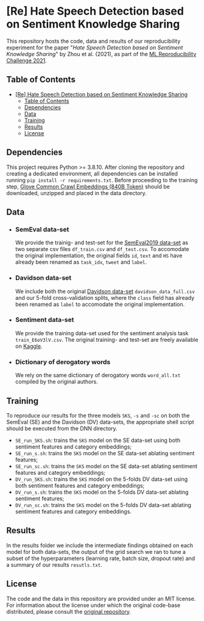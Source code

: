 # [Re] Hate Speech Detection based on Sentiment Knowledge Sharing

This repository hosts the code, data and results of our reproducibility experiment for the paper "_Hate Speech Detection based on Sentiment Knowledge Sharing_" by Zhou et al. (2021), as part of the [ML Reproducibility Challenge 2021](https://paperswithcode.com/rc2021).

## Table of Contents

- [[Re] Hate Speech Detection based on Sentiment Knowledge Sharing](#re-hate-speech-detection-based-on-sentiment-knowledge-sharing)
  - [Table of Contents](#table-of-contents)
  - [Dependencies](#dependencies)
  - [Data](#data)
  - [Training](#training)
  - [Results](#results)
  - [License](#license)

## Dependencies

This project requires Python >= 3.8.10. After cloning the repository and creating a dedicated environment, all dependencies can be installed running `pip install -r requirements.txt`. Before proceeding to the training step, [Glove Common Crawl Embeddings (840B Token)](https://nlp.stanford.edu/data/glove.840B.300d.zip) should be downloaded, unzipped and placed in the data directory.

## Data

- ### SemEval data-set

    We provide the trainig- and test-set for the [SemEval2019 data-set](http://hatespeech.di.unito.it/hateval.html) as two separate csv files `df_train.csv` and `df_test.csv`. To accomodate the original implementation, the original fields `id`, `text` and `HS` have already been renamed as `task_idx`, `tweet` and `label`.

- ### Davidson data-set

    We include both the original [Davidson data-set](https://github.com/t-davidson/hate-speech-and-offensive-language/tree/master/data) `davidson_data_full.csv` and our 5-fold cross-validation splits, where the `class` field has already been renamed as `label` to accomodate the original implementation.

- ### Sentiment data-set

    We provide the training data-set used for the sentiment analysis task `train_E6oV3lV.csv`. The original training- and test-set are freely available on [Kaggle](https://www.kaggle.com/dv1453/twitter-sentiment-analysis-analytics-vidya).

- ### Dictionary of derogatory words

    We rely on the same dictionary of derogatory words `word_all.txt` compiled by the original authors.

## Training

To reproduce our results for the three models `SKS`, `-s` and `-sc` on both the SemEval (SE) and the Davidson (DV) data-sets, the appropriate shell script should be executed from the DNN directory.

- `SE_run_SKS.sh`: trains the `SKS` model on the SE data-set using both sentiment features and category embeddings;
- `SE_run_s.sh`: trains the `SKS` model on the SE data-set ablating sentiment features;
- `SE_run_sc.sh`: trains the `SKS` model on the SE data-set ablating sentiment features and category embeddings;
- `DV_run_SKS.sh`: trains the `SKS` model on the 5-folds DV data-set using both sentiment features and category embeddings;
- `DV_run_s.sh`: trains the `SKS` model on the 5-folds DV data-set ablating sentiment features;
- `DV_run_sc.sh`: trains the `SKS` model on the 5-folds DV data-set ablating sentiment features and category embeddings.

## Results

In the results folder we include the intermediate findings obtained on each model for both data-sets, the output of the grid search we ran to tune a subset of the hyperparameters (learning rate, batch size, dropout rate) and a summary of our results `resutls.txt`.

## License

The code and the data in this repository are provided under an MIT license. For information about the license under which the original code-base distributed, please consult the [original repository](https://github.com/1783696285/SKS).
